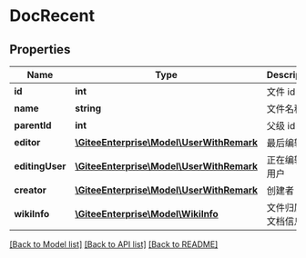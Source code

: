 # DocRecent

## Properties
Name | Type | Description | Notes
------------ | ------------- | ------------- | -------------
**id** | **int** | 文件 id | [optional] 
**name** | **string** | 文件名称 | [optional] 
**parentId** | **int** | 父级 id | [optional] 
**editor** | [**\GiteeEnterprise\Model\UserWithRemark**](UserWithRemark.md) | 最后编辑者 | [optional] 
**editingUser** | [**\GiteeEnterprise\Model\UserWithRemark**](UserWithRemark.md) | 正在编辑的用户 | [optional] 
**creator** | [**\GiteeEnterprise\Model\UserWithRemark**](UserWithRemark.md) | 创建者 | [optional] 
**wikiInfo** | [**\GiteeEnterprise\Model\WikiInfo**](WikiInfo.md) | 文件归属的文档信息 | [optional] 

[[Back to Model list]](../../README.md#documentation-for-models) [[Back to API list]](../../README.md#documentation-for-api-endpoints) [[Back to README]](../../README.md)


